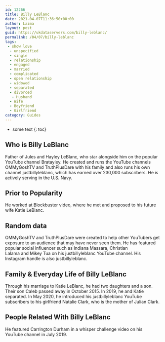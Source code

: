 ```yaml
---
id: 12266
title: Billy LeBlanc
date: 2021-04-07T11:36:50+00:00
author: Laima
layout: post
guid: https://ukdataservers.com/billy-leblanc/
permalink: /04/07/billy-leblanc
tags:
 - show love
  - unspecified
  - single
  - relationship
  - engaged
  - married
  - complicated
  - open relationship
  - widowed
  - separated
  - divorced
   - Husband
  - Wife
  - Boyfriend
  - Girlfriend
category: Guides
---
```


* some text
{: toc}


## Who is Billy LeBlanc
                  
                  
                  
Father of Jules and Hayley LeBlanc, who star alongside him on the popular YouTube channel Bratayley. He created and runs the YouTube channels OMMyGoshTV and TruthPlusDare with his family and also runs his own channel justbillyleblanc, which has earned over 230,000 subscribers. He is actively serving in the U.S. Navy.
                  
              
            
              
            
                
                
                
## Prior to Popularity
                  
                  
                  
He worked at Blockbuster video, where he met and proposed to his future wife Katie LeBlanc. 
                  
              
            
              
            
                
                
                
## Random data
                  
                  
                  
OMMyGoshTV and TruthPlusDare were created to help other YouTubers get exposure to an audience that may have never seen them. He has featured popular social influencer such as Indiana Massara, Christian Lalama and Mikey Tua on his justbillyleblanc YouTube channel. His Instagram handle is also justbillyleblanc. 
                  
              
            
              
            
                
                
                
## Family & Everyday Life of Billy LeBlanc
                  
                  
                  
Through his marriage to Katie LeBlanc, he had two daughters and a son. Their son Caleb passed away in October 2015. In 2019, he and Katie separated. In May 2020, he introduced his justbillyleblanc YouTube subscribers to his girlfriend Natalie Clark, who is the mother of Julian Clark.
                  
              
            
              
            
                
                
                
## People Related With Billy LeBlanc
                  
                  
                  
He featured Carrington Durham in a whisper challenge video on his YouTube channel in July 2019. 
                  
              
            
              
            
                
              
            
              
              
            
            
              
            
          
          
          